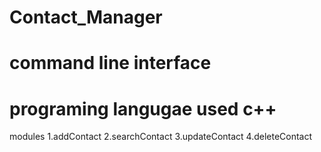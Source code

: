 # Contact_Manager
# command line interface 
# programing langugae used c++

modules
1.addContact
2.searchContact
3.updateContact
4.deleteContact
